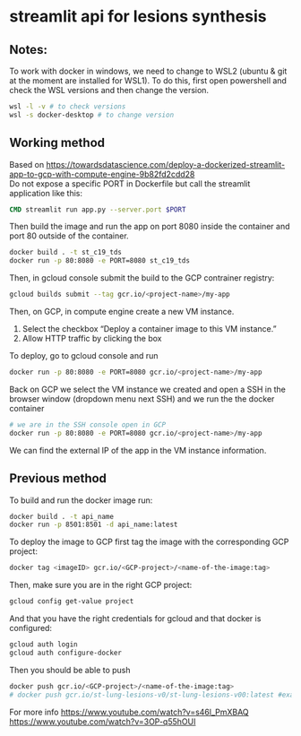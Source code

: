 # streamlit api for lesions synthesis

## Notes:
To work with docker in windows, we need to change to WSL2 (ubuntu & git at the moment are installed for WSL1). To do this, first open powershell and check the WSL versions and then change the version.
```bash
wsl -l -v # to check versions
wsl -s docker-desktop # to change version
```

## Working method
Based on https://towardsdatascience.com/deploy-a-dockerized-streamlit-app-to-gcp-with-compute-engine-9b82fd2cdd28   
Do not expose a specific PORT in Dockerfile but call the streamlit application like this:
```dockerfile
CMD streamlit run app.py --server.port $PORT
``` 
Then build the image and run the app on port 8080 inside the container and port 80 outside of the container.
```bash
docker build . -t st_c19_tds
docker run -p 80:8080 -e PORT=8080 st_c19_tds
```
Then, in gcloud  console submit the build to the GCP contrainer registry:
```bash
gcloud builds submit --tag gcr.io/<project-name>/my-app
```
Then, on GCP, in compute engine create a new VM instance.   
1. Select the checkbox “Deploy a container image to this VM instance.”   
1. Allow HTTP traffic by clicking the box   

To deploy, go to gcloud console and run 
```bash
docker run -p 80:8080 -e PORT=8080 gcr.io/<project-name>/my-app
```
Back on GCP we select the VM instance we created and open a SSH in the browser window (dropdown menu next SSH)
and we run the the docker container
```bash
# we are in the SSH console open in GCP
docker run -p 80:8080 -e PORT=8080 gcr.io/<project-name>/my-app
```
We can find the external IP of the app in the VM instance information. 


## Previous method

To build and run the docker image run:
```bash
docker build . -t api_name
docker run -p 8501:8501 -d api_name:latest
```

To deploy the image to GCP first tag the image with the corresponding GCP project:
```bash
docker tag <imageID> gcr.io/<GCP-project>/<name-of-the-image:tag>
```
Then, make sure you are in the right GCP project:
```bash
gcloud config get-value project
```
And that you have the right credentials for gcloud and that docker is configured:
```bash
gcloud auth login
gcloud auth configure-docker
```
Then you should be able to push
```bash
docker push gcr.io/<GCP-project>/<name-of-the-image:tag>
# docker push gcr.io/st-lung-lesions-v0/st-lung-lesions-v00:latest #example
```

For more info
https://www.youtube.com/watch?v=s46l_PmXBAQ   
https://www.youtube.com/watch?v=3OP-q55hOUI